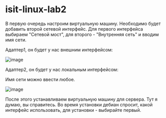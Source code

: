 # isit-linux-lab2
В первую очередь настроим виртуальную машину. Необходимо будет добавить второй сетевой интерфейс.
Для первого интерфейса выбираем "Сетевой мост", для второго - "Внутренняя сеть" и вводим имя сети.

Адаптер1, он будет у нас внешним интерфейсом:


![image](https://user-images.githubusercontent.com/65608414/102971455-3fb21100-451b-11eb-889b-dc1ed0423122.png)

Адаптер2, он будет у нас локальным интерфейсом:

Имя сети можно ввести любое. 

![image](https://user-images.githubusercontent.com/65608414/102971610-7daf3500-451b-11eb-9401-fc9b91d4d033.png)

После этого устанавливаем виртуальную машину для сервера. Тут я думаю, вы справитесь. Во время установки дебиан спросит, какой интерфейс использовать, для установки - выбирайте первый. 

